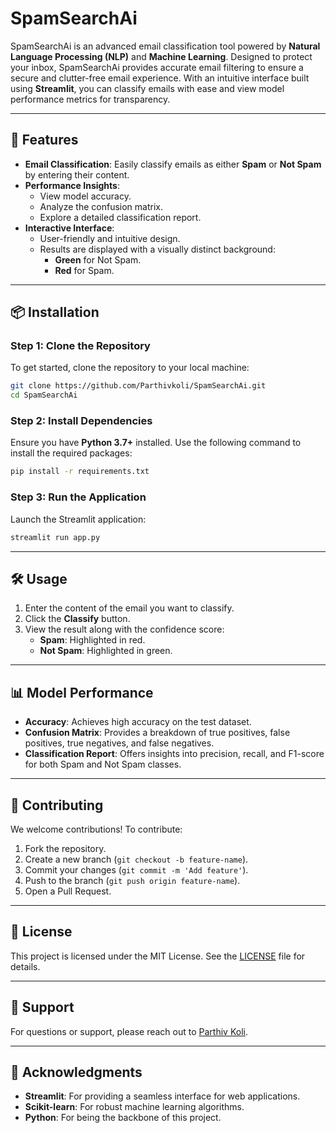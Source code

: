 # SpamSearchAi

SpamSearchAi is an advanced email classification tool powered by **Natural Language Processing (NLP)** and **Machine Learning**. Designed to protect your inbox, SpamSearchAi provides accurate email filtering to ensure a secure and clutter-free email experience. With an intuitive interface built using **Streamlit**, you can classify emails with ease and view model performance metrics for transparency.

---

## 🚀 Features

- **Email Classification**: Easily classify emails as either **Spam** or **Not Spam** by entering their content.
- **Performance Insights**:
  - View model accuracy.
  - Analyze the confusion matrix.
  - Explore a detailed classification report.
- **Interactive Interface**:
  - User-friendly and intuitive design.
  - Results are displayed with a visually distinct background:
    - **Green** for Not Spam.
    - **Red** for Spam.

---

## 📦 Installation

### Step 1: Clone the Repository

To get started, clone the repository to your local machine:

```bash
git clone https://github.com/Parthivkoli/SpamSearchAi.git
cd SpamSearchAi
```

### Step 2: Install Dependencies

Ensure you have **Python 3.7+** installed. Use the following command to install the required packages:

```bash
pip install -r requirements.txt
```

### Step 3: Run the Application

Launch the Streamlit application:

```bash
streamlit run app.py
```

---

## 🛠 Usage

1. Enter the content of the email you want to classify.
2. Click the **Classify** button.
3. View the result along with the confidence score:
   - **Spam**: Highlighted in red.
   - **Not Spam**: Highlighted in green.

---

## 📊 Model Performance

- **Accuracy**: Achieves high accuracy on the test dataset.
- **Confusion Matrix**: Provides a breakdown of true positives, false positives, true negatives, and false negatives.
- **Classification Report**: Offers insights into precision, recall, and F1-score for both Spam and Not Spam classes.

---

## 🤝 Contributing

We welcome contributions! To contribute:

1. Fork the repository.
2. Create a new branch (`git checkout -b feature-name`).
3. Commit your changes (`git commit -m 'Add feature'`).
4. Push to the branch (`git push origin feature-name`).
5. Open a Pull Request.

---

## 📜 License

This project is licensed under the MIT License. See the [LICENSE](LICENSE) file for details.

---

## 💬 Support

For questions or support, please reach out to [Parthiv Koli](mailto:parthivk2310@gmail.com).

---

## 🌟 Acknowledgments

- **Streamlit**: For providing a seamless interface for web applications.
- **Scikit-learn**: For robust machine learning algorithms.
- **Python**: For being the backbone of this project.
